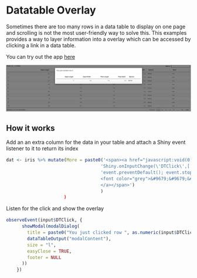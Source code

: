 # Datatable Overlay
Sometimes there are too many rows in a data table to display on one page and scrolling is not the most user-friendly way to solve this. This examples provides a way to layer information into a overlay which can be accessed by clicking a link in a data table. 

You can try out the app [here](https://shiny.epi-interactive.com/datatable_overlay/)

![alt text](modal-thumbnail.PNG)

## How it works
Add an an extra column for the data in your table and attach a Shiny event listener to it to return its index

``` r
dat <- iris %>% mutate(More = paste0('<span><a href="javascript:void(0)" onmousedown="',
                                    'Shiny.onInputChange(\'DTClick\',[', 1:n(), ',Math.random()]);',
                                    'event.preventDefault(); event.stopPropagation(); return false;">
                                    <font color="grey">&#9679;&#9679;&#9679;</font>
                                    </a></span>')
                                    )
                      )

```

Listen for the click and show the overlay
``` r
observeEvent(input$DTClick, {
      showModal(modalDialog(
        title = paste0("You just clicked row ", as.numeric(input$DTClick[1])),
        dataTableOutput("modalContent"),
        size = "l",
        easyClose = TRUE,
        footer = NULL
      ))
    })
```
